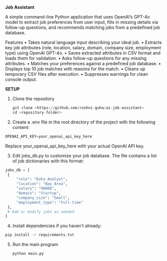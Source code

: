 **Job Assistant**

A simple command-line Python application that uses OpenAI’s GPT-4o model to extract job preferences from user input, fills in missing details via follow-up questions, and recommends matching jobs from a predefined job database.

Features
	•	Takes natural language input describing your ideal job.
	•	Extracts key job attributes (role, location, salary, domain, company size, employment type) using OpenAI GPT-4o.
	•	Saves extracted attributes in CSV format and loads them for validation.
	•	Asks follow-up questions for any missing attributes.
	•	Matches your preferences against a predefined job database.
	•	Displays top 10 job matches with reasons for the match.
	•	Cleans up temporary CSV files after execution.
	•	Suppresses warnings for clean console output.

**SETUP**

1. Clone the repository
   ```python
   git clone <https://github.com/roshni-guha/ai-job-assistant>
   cd <repository-folder>
   ```
   
2.	Create a .env file in the root directory of the project with the following content:
   ```python
   OPENAI_API_KEY=your_openai_api_key_here
```
Replace your_openai_api_key_here with your actual OpenAI API key.

3.  Edit jobs_db.py to customize your job database. The file contains a list of job dictionaries with this format:
   ```python
jobs_db = [
    {
        "role": "Data Analyst",
        "location": "Bay Area",
        "salary": "90000",
        "domain": "Startup",
        "company_size": "Small",
        "employment_type": "Full-time"
    },
    # Add or modify jobs as needed
]
```

4.  Install dependencies if you haven’t already:
   ```bash
pip install -r requirements.txt
```

5. Run the main program
   ```bash
   python main.py
   ```
   
